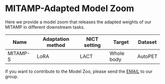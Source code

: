 # MITAMP-Adapted Model Zoom

Here we provide a model zoom that releases the adapted weights of our MITAMP in different downstream tasks.

|Name|Adaptation method|NICT setting|Target|Dataset|
|----|-----------------|------------|------|-------|
|MITAMP-S|LoRA|LACT|Whole body|AutoPET|

If you want to contribute to the Model Zoo, please send the [EMAIL](mailto:ythe1995@163.com) to our group.
